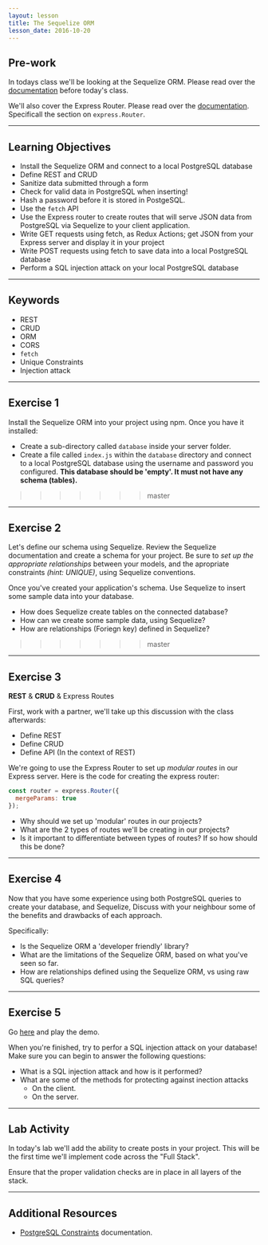 ```yaml
---
layout: lesson
title: The Sequelize ORM
lesson_date: 2016-10-20
---
```


## Pre-work

In todays class we'll be looking at the Sequelize ORM.
Please read over the [documentation](http://docs.sequelizejs.com/en/v3/) before today's class.

We'll also cover the Express Router. Please read over the [documentation](https://expressjs.com/en/guide/routing.html).
Specificall the section on `express.Router`.

---

## Learning Objectives

- Install the Sequelize ORM and connect to a local PostgreSQL database
- Define REST and CRUD
- Sanitize data submitted through a form
- Check for valid data in PostgreSQL when inserting!
- Hash a password before it is stored in PostgeSQL.
- Use the `fetch` API
- Use the Express router to create routes that will serve JSON
data from PostgreSQL via Sequelize to your client application.
- Write GET requests using fetch, as Redux Actions; get JSON from your Express server
and display it in your project
- Write POST requests using fetch to save data into a local PostgreSQL database
- Perform a SQL injection attack on your local PostgreSQL database

---

## Keywords

- REST
- CRUD
- ORM
- CORS
- `fetch`
- Unique Constraints
- Injection attack

---

## Exercise 1

Install the Sequelize ORM into your project using npm. Once you have it installed:

- Create a sub-directory called `database` inside your server folder.
- Create a file called `index.js` within the `database` directory and connect to a local PostgreSQL database
using the username and password you configured. **This database should be 'empty'. It must not have any schema (tables).** 

>>>>>>> master
---

## Exercise 2

Let's define our schema using Sequelize. Review the Sequelize documentation and create a schema for your project.
Be sure to *set up the appropriate relationships* between your models, and the apropriate constraints *(hint: UNIQUE)*,
using Sequelize conventions.

Once you've created your application's schema. Use Sequelize to insert some sample data into your database.

- How does Sequelize create tables on the connected database?
- How can we create some sample data, using Sequelize?
- How are relationships (Foriegn key) defined in Sequelize?
>>>>>>> master

---

## Exercise 3

**REST** & **CRUD** & Express Routes

First, work with a partner, we'll take up this discussion with the class afterwards:

- Define REST
- Define CRUD
- Define API (In the context of REST)

We're going to use the Express Router to set up *modular routes* in our Express server.
Here is the code for creating the express router:

```javascript
const router = express.Router({
  mergeParams: true
});
```

- Why should we set up 'modular' routes in our projects?
- What are the 2 types of routes we'll be creating in our projects?
- Is it important to differentiate between types of routes? If so how should this be done?

---

## Exercise 4

Now that you have some experience using both PostgreSQL queries to create your database, and Sequelize,
Discuss with your neighbour some of the benefits and drawbacks of each approach.

Specifically:

- Is the Sequelize ORM a 'developer friendly' library?
- What are the limitations of the Sequelize ORM, based on what you've seen so far.
- How are relationships defined using the Sequelize ORM, vs using raw SQL queries?

---

## Exercise 5

Go [here](https://www.codebashing.com/) and play the demo.

When you're finished, try to perfor a SQL injection attack on your database!
Make sure you can begin to answer the following questions:

- What is a SQL injection attack and how is it performed?
- What are some of the methods for protecting against inection attacks
  - On the client.
  - On the server.

---

## Lab Activity

In today's lab we'll add the ability to create posts in your project. This will be the first time we'll
implement code across the "Full Stack".

Ensure that the proper validation checks are in place in all layers of the stack.

---

## Additional Resources

- [PostgreSQL Constraints](https://www.postgresql.org/docs/9.6/static/ddl-constraints.html) documentation.
